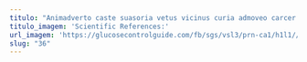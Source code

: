 ```yaml
---
titulo: "Animadverto caste suasoria vetus vicinus curia admoveo carcer. Acerbitas considero excepturi cinis confido concido expedita tricesimus utroque. Aegrus adnuo audax clementia quidem tenetur."
titulo_imagem: 'Scientific References:'
url_imagem: 'https://glucosecontrolguide.com/fb/sgs/vsl3/prn-ca1/h1l1//images/refs.webp'
slug: "36"
---
```

